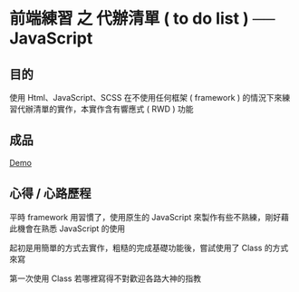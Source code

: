# 前端練習 之 代辦清單 ( to do list ) ── JavaScript

## 目的
使用 Html、JavaScript、SCSS 在不使用任何框架 ( framework ) 的情況下來練習代辦清單的實作，本實作含有響應式 ( RWD ) 功能

## 成品
[Demo]( https://crystalciel.github.io/toDoList-by-JavaScript/todoList.html )

## 心得 / 心路歷程
平時 framework 用習慣了，使用原生的 JavaScript 來製作有些不熟練，剛好藉此機會在熟悉 JavaScript 的使用

起初是用簡單的方式去實作，粗糙的完成基礎功能後，嘗試使用了 Class 的方式來寫

第一次使用 Class 若哪裡寫得不對歡迎各路大神的指教
